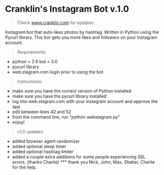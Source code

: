 Cranklin's Instagram Bot v.1.0
=====================================
> Check www.cranklin.com for updates:

Instagram bot that auto-likes photos by hashtag.  Written in Python using the Pycurl library.
This bot gets you more likes and followers on your Instagram account.  

> Requirements:
- python > 2.6 but < 3.0
- pycurl library
- web.stagram.com login prior to using the bot

> Instructions:
- make sure you have the correct version of Python installed
- make sure you have the pycurl library installed
- log into web.stagram.com with your instagram account and approve the app
- edit between lines 42 and 52
- from the command line, run "python webstagram.py"
- enjoy!

> v1.0 updates:
- added browser agent randomizer
- added optional sleep timer
- added optional hashtag limiter
- added a couple extra additions for some people experiencing SSL errors.  (thanks Charlie)
*** thank you Nick, John, Max, Shahar, Charlie for the help.
